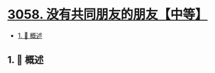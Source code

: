 # [3058. 没有共同朋友的朋友【中等】](https://github.com/Tdahuyou/TNotes.leetcode/tree/main/notes/3058.%20%E6%B2%A1%E6%9C%89%E5%85%B1%E5%90%8C%E6%9C%8B%E5%8F%8B%E7%9A%84%E6%9C%8B%E5%8F%8B%E3%80%90%E4%B8%AD%E7%AD%89%E3%80%91)

<!-- region:toc -->

- [1. 📝 概述](#1--概述)

<!-- endregion:toc -->

## 1. 📝 概述
